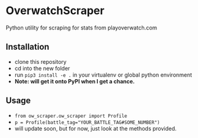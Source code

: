 # OverwatchScraper
Python utility for scraping for stats from playoverwatch.com

## Installation
- clone this repository
- cd into the new folder
- run ``pip3 install -e .`` in your virtualenv or global python environment
- **Note: will get it onto PyPI when I get a chance.**

## Usage
- ``from ow_scraper.ow_scraper import Profile``
- ``p = Profile(battle_tag="YOUR_BATTLE_TAG#SOME_NUMBER")``
- will update soon, but for now, just look at the methods provided.
